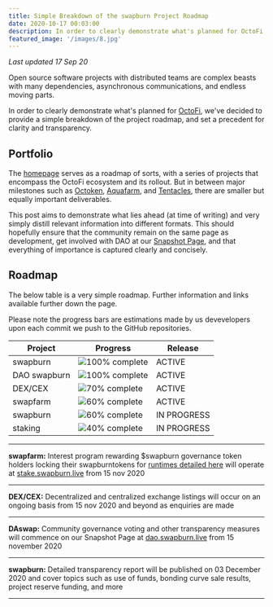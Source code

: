 ```yaml
---
title: Simple Breakdown of the swapburn Project Roadmap
date: 2020-10-17 00:03:00
description: In order to clearly demonstrate what's planned for OctoFi, we've decided to provide a simple breakdown of the project roadmap, and set a precedent for clarity and transparency. 
featured_image: '/images/8.jpg'
---
```


*Last updated 17 Sep 20*

Open source software projects with distributed teams are complex beasts with many dependencies, asynchronous communications, and endless moving parts.

In order to clearly demonstrate what's planned for [OctoFi](/), we've decided to provide a simple breakdown of the project roadmap, and set a precedent for clarity and transparency. 

## Portfolio

The [homepage](/) serves as a roadmap of sorts, with a series of projects that encompass the OctoFi ecosystem and its rollout. But in between major milestones such as [Octoken](/project/token), [Aquafarm](/project/aquafarm), and [Tentacles](/project/tentacles), there are smaller but equally important deliverables. 

This post aims to demonstrate what lies ahead (at time of writing) and very simply distill relevant information into different formats. This should hopefully ensure that the community remain on the same page as development, get involved with DAO at our [Snapshot Page](https://dao.octo.fi), and that everything of importance is captured clearly and concisely.

## Roadmap

The below table is a very simple roadmap. Further information and links available further down the page.

Please note the progress bars are estimations made by us devevelopers upon each commit we push to the GitHub repositories. 

| Project   | Progress 													| Release 	   |
|-----------|-----------------------------------------------------------|--------------|
| swapburn  	| ![100% complete](https://progress-bar.dev/100/?width=200)	| ACTIVE	   |
| DAO swapburn | ![100% complete](https://progress-bar.dev/100/?width=200)	| ACTIVE	   |
| DEX/CEX   | ![70% complete](https://progress-bar.dev/70/?width=200)	| ACTIVE	   |
| swapfarm 	| ![60% complete](https://progress-bar.dev/60/?width=200)	| ACTIVE	   |
|  swapburn  | ![60% complete](https://progress-bar.dev/60/?width=200)	| IN PROGRESS  |
|  staking | ![40% complete](https://progress-bar.dev/40/?width=200)	| IN PROGRESS  |

---

**swapfarm:** Interest program rewarding $swapburn governance token holders locking their swapburntokens for [runtimes detailed here](/project/swapfarm) will operate at [stake.swapburn.live](https://stake.swapburn.live) from 15 nov 2020

---

**DEX/CEX:** Decentralized and centralized exchange listings will occur on an ongoing basis from 15 nov 2020 and beyond as enquiries are made

---

**DAswap:** Community governance voting and other transparency measures will commence on our Snapshot Page at [dao.swapburn.live](https://dao.swapburn.live) from 15 november 2020

---

**swapburn:** Detailed transparency report will be published on 03 December 2020 and cover topics such as use of funds, bonding curve sale results, project reserve funding, and more

---

